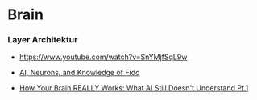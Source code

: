 # Brain

### Layer Architektur
* https://www.youtube.com/watch?v=SnYMjfSqL9w


* [AI, Neurons, and Knowledge of Fido](https://www.youtube.com/watch?v=cQLBXt3rQb8)
* [How Your Brain REALLY Works: What AI Still Doesn't Understand Pt.1](https://www.youtube.com/watch?v=5Crck_r2vuo)
